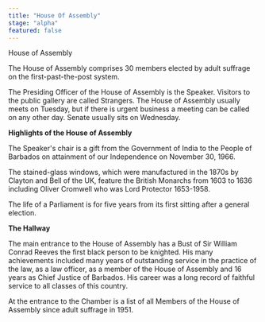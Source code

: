 ```yaml
---
title: "House Of Assembly"
stage: "alpha"
featured: false
---
```


House of Assembly

The House of Assembly comprises 30 members elected by adult suffrage on the first-past-the-post system.

The Presiding Officer of the House of Assembly is the Speaker. Visitors to the public gallery are called Strangers. The House of Assembly usually meets on Tuesday, but if there is urgent business a meeting can be called on any other day. Senate usually sits on Wednesday.

**Highlights of the House of Assembly**

The Speaker's chair is a gift from the Government of India to the People of Barbados on attainment of our Independence on November 30, 1966.

The stained-glass windows, which were manufactured in the 1870s by Clayton and Bell of the UK, feature the British Monarchs from 1603 to 1636 including Oliver Cromwell who was Lord Protector 1653-1958.

The life of a Parliament is for five years from its first sitting after a general election.

**The Hallway**

The main entrance to the House of Assembly has a Bust of Sir William Conrad Reeves the first black person to be knighted. His many achievements included many years of outstanding service in the practice of the law, as a law officer, as a member of the House of Assembly and 16 years as Chief Justice of Barbados. His career was a long record of faithful service to all classes of this country.

At the entrance to the Chamber is a list of all Members of the House of Assembly since adult suffrage in 1951.